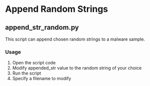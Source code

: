 # Append Random Strings
## append_str_random.py

This script can append chosen random strings to a malware sample. 

### Usage
1. Open the script code
2. Modify appended_str value to the random string of your choice
3. Run the script 
4. Specify a filename to modify


